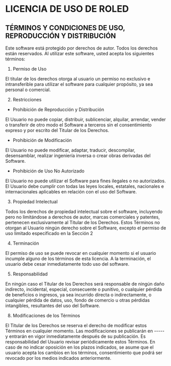 # LICENCIA DE USO DE ROLED

## TÉRMINOS Y CONDICIONES DE USO, REPRODUCCIÓN Y DISTRIBUCIÓN

Este software está protegido por derechos de autor. Todos los derechos están reservados. Al utilizar este software, usted acepta los siguientes términos:

1. Permiso de Uso

El titular de los derechos otorga al usuario un permiso no exclusivo e intransferible para utilizar el software para cualquier propósito, ya sea personal o comercial.

2. Restricciones

- Prohibición de Reproducción y Distribución

El Usuario no puede copiar, distribuir, sublicenciar, alquilar, arrendar, vender o transferir de otro modo el Software a terceros sin el consentimiento expreso y por escrito del Titular de los Derechos.

- Prohibición de Modificación

El Usuario no puede modificar, adaptar, traducir, descompilar, desensamblar, realizar ingeniería inversa o crear obras derivadas del Software.

- Prohibición de Uso No Autorizado

El Usuario no puede utilizar el Software para fines ilegales o no autorizados. El Usuario debe cumplir con todas las leyes locales, estatales, nacionales e internacionales aplicables en relación con el uso del Software.

3. Propiedad Intelectual

Todos los derechos de propiedad intelectual sobre el software, incluyendo pero no limitándose a derechos de autor, marcas comerciales y patentes, pertenecen exclusivamente al Titular de los Derechos.  Estos Términos no otorgan al Usuario ningún derecho sobre el Software, excepto el permiso de uso limitado especificado en la Sección 2

4. Terminación

El permiso de uso se puede revocar en cualquier momento si el usuario incumple alguno de los términos de esta licencia. A la terminación, el usuario debe cesar inmediatamente todo uso del software.

5. Responsabilidad

En ningún caso el Titular de los Derechos será responsable de ningún daño indirecto, incidental, especial, consecuente o punitivo, o cualquier pérdida de beneficios o ingresos, ya sea incurrido directa o indirectamente, o cualquier pérdida de datos, uso, fondo de comercio u otras pérdidas intangibles, resultantes del uso del Software.

8. Modificaciones de los Términos

El Titular de los Derechos se reserva el derecho de modificar estos Términos en cualquier momento. Las modificaciones se publicarán en ----- y entrarán en vigor inmediatamente después de su publicación. Es responsabilidad del Usuario revisar periódicamente estos Términos. En caso de no indicar oposición en los plazos indicados, se asume que el usuario acepta los cambios en los términos, consentimiento que podrá ser revocado por los medios indicados anteriormente.
